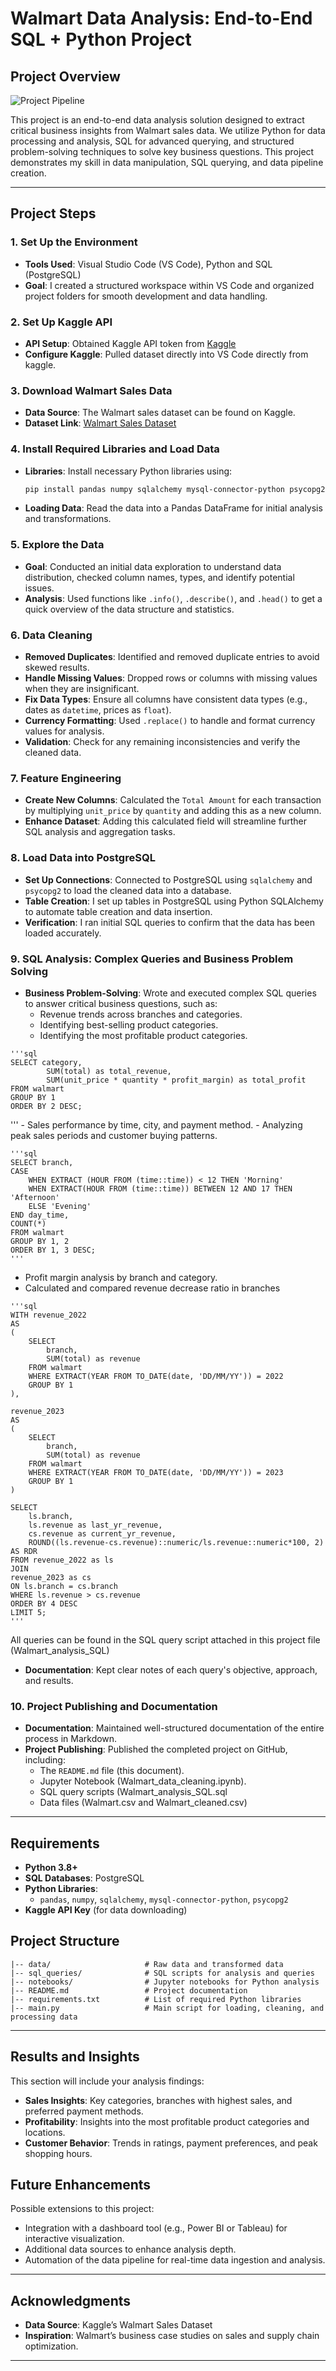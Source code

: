 # Walmart Data Analysis: End-to-End SQL + Python Project

## Project Overview

![Project Pipeline](https://github.com/najirh/Walmart_SQL_Python/blob/main/walmart_project-piplelines.png)


This project is an end-to-end data analysis solution designed to extract critical business insights from Walmart sales data. We utilize Python for data processing and analysis, SQL for advanced querying, and structured problem-solving techniques to solve key business questions. This project demonstrates my skill in data manipulation, SQL querying, and data pipeline creation.

---

## Project Steps

### 1. Set Up the Environment
   - **Tools Used**: Visual Studio Code (VS Code), Python and SQL (PostgreSQL)
   - **Goal**: I created a structured workspace within VS Code and organized project folders for smooth development and data handling.

### 2. Set Up Kaggle API
   - **API Setup**: Obtained Kaggle API token from [Kaggle](https://www.kaggle.com/) 
   - **Configure Kaggle**: Pulled dataset directly into VS Code directly from kaggle.

### 3. Download Walmart Sales Data
   - **Data Source**: The Walmart sales dataset can be found on Kaggle.
   - **Dataset Link**: [Walmart Sales Dataset](https://www.kaggle.com/najir0123/walmart-10k-sales-datasets)

### 4. Install Required Libraries and Load Data
   - **Libraries**: Install necessary Python libraries using:
     ```bash
     pip install pandas numpy sqlalchemy mysql-connector-python psycopg2
     ```
   - **Loading Data**: Read the data into a Pandas DataFrame for initial analysis and transformations.

### 5. Explore the Data
   - **Goal**: Conducted an initial data exploration to understand data distribution, checked column names, types, and identify potential issues.
   - **Analysis**: Used functions like `.info()`, `.describe()`, and `.head()` to get a quick overview of the data structure and statistics.

### 6. Data Cleaning
   - **Removed Duplicates**: Identified and removed duplicate entries to avoid skewed results.
   - **Handle Missing Values**: Dropped rows or columns with missing values when they are insignificant.
   - **Fix Data Types**: Ensure all columns have consistent data types (e.g., dates as `datetime`, prices as `float`).
   - **Currency Formatting**: Used `.replace()` to handle and format currency values for analysis.
   - **Validation**: Check for any remaining inconsistencies and verify the cleaned data.

### 7. Feature Engineering
   - **Create New Columns**: Calculated the `Total Amount` for each transaction by multiplying `unit_price` by `quantity` and adding this as a new column.
   - **Enhance Dataset**: Adding this calculated field will streamline further SQL analysis and aggregation tasks.

### 8. Load Data into PostgreSQL
   - **Set Up Connections**: Connected to PostgreSQL using `sqlalchemy` and `psycopg2` to load the cleaned data into a database.
   - **Table Creation**: I set up tables in PostgreSQL using Python SQLAlchemy to automate table creation and data insertion.
   - **Verification**: I ran initial SQL queries to confirm that the data has been loaded accurately.

### 9. SQL Analysis: Complex Queries and Business Problem Solving
   - **Business Problem-Solving**: Wrote and executed complex SQL queries to answer critical business questions, such as:
     - Revenue trends across branches and categories.
     - Identifying best-selling product categories.
     - Identifying the most profitable product categories.

	'''sql
	SELECT category,
			SUM(total) as total_revenue,
			SUM(unit_price * quantity * profit_margin) as total_profit
	FROM walmart
	GROUP BY 1
	ORDER BY 2 DESC;
 '''
     - Sales performance by time, city, and payment method.
     - Analyzing peak sales periods and customer buying patterns.

    '''sql
	SELECT branch,
	CASE 
		WHEN EXTRACT (HOUR FROM (time::time)) < 12 THEN 'Morning'
		WHEN EXTRACT(HOUR FROM (time::time)) BETWEEN 12 AND 17 THEN 'Afternoon'
		ELSE 'Evening'
	END day_time,
	COUNT(*)
	FROM walmart
	GROUP BY 1, 2
	ORDER BY 1, 3 DESC;
 	'''
  -  Profit margin analysis by branch and category.
  -  Calculated and compared revenue decrease ratio in branches 

    '''sql
	WITH revenue_2022
	AS
	(
		SELECT 
			branch, 
			SUM(total) as revenue
		FROM walmart
		WHERE EXTRACT(YEAR FROM TO_DATE(date, 'DD/MM/YY')) = 2022
		GROUP BY 1
	),
	
	revenue_2023
	AS
	(	
		SELECT 
			branch, 
			SUM(total) as revenue
		FROM walmart
		WHERE EXTRACT(YEAR FROM TO_DATE(date, 'DD/MM/YY')) = 2023
		GROUP BY 1
	) 
	
	SELECT 
		ls.branch,
		ls.revenue as last_yr_revenue,
		cs.revenue as current_yr_revenue,
		ROUND((ls.revenue-cs.revenue)::numeric/ls.revenue::numeric*100, 2) AS RDR
	FROM revenue_2022 as ls
	JOIN 
	revenue_2023 as cs
	ON ls.branch = cs.branch
	WHERE ls.revenue > cs.revenue
	ORDER BY 4 DESC
	LIMIT 5;
	'''
 All queries can be found in the SQL query script attached in this project file (Walmart_analysis_SQL)
 
   - **Documentation**: Kept clear notes of each query's objective, approach, and results.

### 10. Project Publishing and Documentation
   - **Documentation**: Maintained well-structured documentation of the entire process in Markdown.
   - **Project Publishing**: Published the completed project on GitHub, including:
     - The `README.md` file (this document).
     - Jupyter Notebook (Walmart_data_cleaning.ipynb).
     - SQL query scripts (Walmart_analysis_SQL.sql
     - Data files (Walmart.csv and Walmart_cleaned.csv)

---

## Requirements

- **Python 3.8+**
- **SQL Databases**: PostgreSQL
- **Python Libraries**:
  - `pandas`, `numpy`, `sqlalchemy`, `mysql-connector-python`, `psycopg2`
- **Kaggle API Key** (for data downloading)


## Project Structure

```plaintext
|-- data/                     # Raw data and transformed data
|-- sql_queries/              # SQL scripts for analysis and queries
|-- notebooks/                # Jupyter notebooks for Python analysis
|-- README.md                 # Project documentation
|-- requirements.txt          # List of required Python libraries
|-- main.py                   # Main script for loading, cleaning, and processing data
```
---

## Results and Insights

This section will include your analysis findings:
- **Sales Insights**: Key categories, branches with highest sales, and preferred payment methods.
- **Profitability**: Insights into the most profitable product categories and locations.
- **Customer Behavior**: Trends in ratings, payment preferences, and peak shopping hours.

## Future Enhancements

Possible extensions to this project:
- Integration with a dashboard tool (e.g., Power BI or Tableau) for interactive visualization.
- Additional data sources to enhance analysis depth.
- Automation of the data pipeline for real-time data ingestion and analysis.

---

## Acknowledgments

- **Data Source**: Kaggle’s Walmart Sales Dataset
- **Inspiration**: Walmart’s business case studies on sales and supply chain optimization.

---
